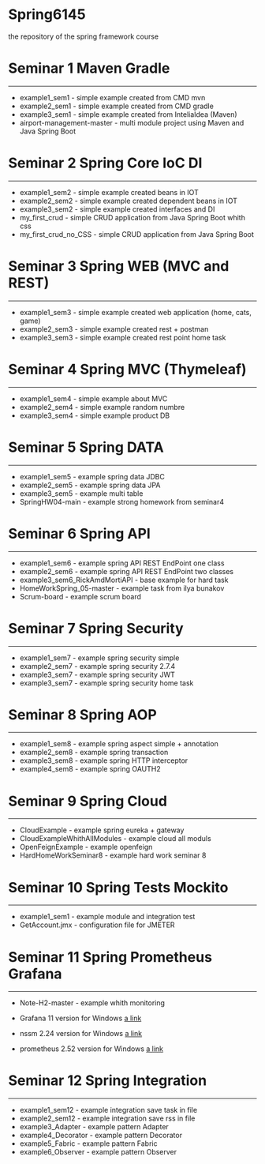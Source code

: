 # Spring6145
the repository of the spring framework course

# Seminar 1 Maven Gradle
***
- example1_sem1 - simple example created from CMD mvn
- example2_sem1 - simple example created from CMD gradle
- example3_sem1 - simple example created from InteliaIdea (Maven)
- airport-management-master - multi module project using Maven and Java Spring Boot


# Seminar 2 Spring Core IoC DI
***
- example1_sem2 - simple example created beans in IOT
- example2_sem2 - simple example created dependent beans in IOT
- example3_sem2 - simple example created interfaces and DI
- my_first_crud - simple CRUD application from Java Spring Boot whith css
- my_first_crud_no_CSS - simple CRUD application from Java Spring Boot


# Seminar 3 Spring WEB (MVC and REST)
***
- example1_sem3 - simple example created web application (home, cats, game)
- example2_sem3 - simple example created rest + postman
- example3_sem3 - simple example created rest point home task


# Seminar 4 Spring MVC (Thymeleaf)
***
- example1_sem4 - simple example about MVC
- example2_sem4 - simple example random numbre 
- example3_sem4 - simple example product DB

# Seminar 5 Spring DATA 
***
- example1_sem5 - example spring data JDBC 
- example2_sem5 - example spring data JPA 
- example3_sem5 - example multi table 
- SpringHW04-main - example strong homework from seminar4

# Seminar 6 Spring API 
***
- example1_sem6 - example spring API REST EndPoint one class 
- example2_sem6 - example spring API REST EndPoint two classes 
- example3_sem6_RickAmdMortiAPI - base example for hard task
- HomeWorkSpring_05-master - example task from ilya bunakov
- Scrum-board - example scrum board

# Seminar 7 Spring Security 
***
- example1_sem7 - example spring security simple 
- example2_sem7 - example spring security 2.7.4 
- example3_sem7 - example spring security JWT
- example3_sem7 - example spring security home task

# Seminar 8 Spring AOP 
***
- example1_sem8 - example spring aspect simple + annotation
- example2_sem8 - example spring transaction 
- example3_sem8 - example spring HTTP interceptor
- example4_sem8 - example spring OAUTH2 

# Seminar 9 Spring Cloud 
***
- CloudExample - example spring eureka + gateway
- CloudExampleWhithAllModules - example cloud all moduls 
- OpenFeignExample - example openfeign
- HardHomeWorkSeminar8 - example hard work seminar 8 

# Seminar 10 Spring Tests Mockito 
***
- example1_sem1 - example module and integration test
- GetAccount.jmx - configuration file for JMETER

# Seminar 11 Spring Prometheus Grafana 
***
- Note-H2-master - example whith monitoring

- Grafana 11 version for Windows [a link](https://disk.yandex.ru/d/HUIDbnzgzHFxFQ)
- nssm 2.24 version for Windows [a link](https://disk.yandex.ru/d/mBtEzqwd_8agTQ)
- prometheus 2.52 version for Windows [a link](https://github.com/prometheus/prometheus/releases/download/v2.52.0/prometheus-2.52.0.windows-amd64.zip)

# Seminar 12 Spring Integration 
***
- example1_sem12 - example integration save task in file
- example2_sem12 - example integration save rss in file
- example3_Adapter - example pattern Adapter
- example4_Decorator - example pattern Decorator
- example5_Fabric - example pattern Fabric
- example6_Observer - example pattern Observer

